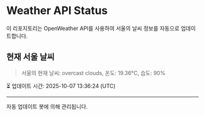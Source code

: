 
# Weather API Status

이 리포지토리는 OpenWeather API를 사용하여 서울의 날씨 정보를 자동으로 업데이트합니다.

## 현재 서울 날씨
> 서울의 현재 날씨: overcast clouds, 온도: 19.36°C, 습도: 90%

⏳ 업데이트 시간: 2025-10-07 13:36:24 (UTC)

---
자동 업데이트 봇에 의해 관리됩니다.
